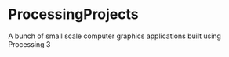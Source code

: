 # ProcessingProjects
A bunch of small scale computer graphics applications built using Processing 3
